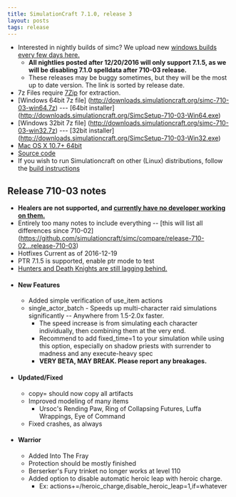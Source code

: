 ```yaml
---
title: SimulationCraft 7.1.0, release 3
layout: posts
tags: release
---
```

* Interested in nightly builds of simc? We upload new [windows builds every few days here.](http://downloads.simulationcraft.org/?C=M;O=D)
  * **All nightlies posted after 12/20/2016 will only support 7.1.5, as we will be disabling 7.1.0 spelldata after 710-03 release.**
  * These releases may be buggy sometimes, but they will be the most up to date version. The link is sorted by release date. 
* 7z Files require [7Zip](http://www.7-zip.org/) for extraction.
* [Windows 64bit 7z file] (http://downloads.simulationcraft.org/simc-710-03-win64.7z) ---  [64bit installer] (http://downloads.simulationcraft.org/SimcSetup-710-03-Win64.exe)
* [Windows 32bit 7z file] (http://downloads.simulationcraft.org/simc-710-03-win32.7z) ---  [32bit installer] (http://downloads.simulationcraft.org/SimcSetup-710-03-Win32.exe)
* [Mac OS X 10.7+ 64bit](http://downloads.simulationcraft.org/simc-710-03-osx-x86.dmg)
* [Source code](https://github.com/simulationcraft/simc/archive/release-710-03.zip)
* If you wish to run Simulationcraft on other (Linux) distributions, follow the [build instructions](https://github.com/simulationcraft/simc/wiki/HowToBuild)

## Release 710-03 notes
  * **Healers are not supported, and [currently have no developer working on them.](https://github.com/simulationcraft/simc#how-can-i-contribute)**
  * Entirely too many notes to include everything -- [this will list all differences since 710-02] (https://github.com/simulationcraft/simc/compare/release-710-02...release-710-03)
  * Hotfixes Current as of 2016-12-19
  * PTR 7.1.5 is supported, enable ptr mode to test
  * [Hunters and Death Knights are still lagging behind.](https://github.com/simulationcraft/simc#how-can-i-contribute)
* #### New Features
  * Added simple verification of use_item actions
  * single_actor_batch - Speeds up multi-character raid simulations significantly -- Anywhere from 1.5-2.0x faster.
    * The speed increase is from simulating each character individually, then combining them at the very end.
    * Recommend to add fixed_time=1 to your simulation while using this option, especially on shadow priests with surrender to madness and any execute-heavy spec
    * **VERY BETA, MAY BREAK. Please report any breakages.**
* #### Updated/Fixed
  * copy= should now copy all artifacts
  * Improved modeling of many items
    * Ursoc's Rending Paw, Ring of Collapsing Futures, Luffa Wrappings, Eye of Command
  * Fixed crashes, as always
* #### Warrior
  * Added Into The Fray
  * Protection should be mostly finished
  * Berserker's Fury trinket no longer works at level 110
  * Added option to disable automatic heroic leap with heroic charge.
    * Ex: actions+=/heroic_charge,disable_heroic_leap=1,if=whatever